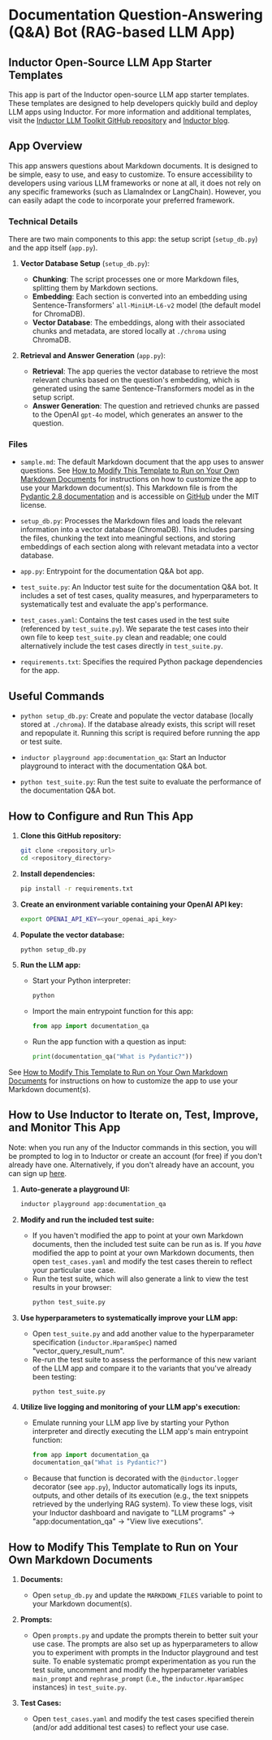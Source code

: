 # Documentation Question-Answering (Q&A) Bot (RAG-based LLM App)

## Inductor Open-Source LLM App Starter Templates
This app is part of the Inductor open-source LLM app starter templates. These templates are designed to help developers quickly build and deploy LLM apps using Inductor. For more information and additional templates, visit the [Inductor LLM Toolkit GitHub repository](https://github.com/inductor-hq/llm-toolkit) and [Inductor blog]().

## App Overview
This app answers questions about Markdown documents. It is designed to be simple, easy to use, and easy to customize. To ensure accessibility to developers using various LLM frameworks or none at all, it does not rely on any specific frameworks (such as LlamaIndex or LangChain). However, you can easily adapt the code to incorporate your preferred framework.

### Technical Details

There are two main components to this app: the setup script (`setup_db.py`) and the app itself (`app.py`).

1. **Vector Database Setup** (`setup_db.py`):
   - **Chunking**: The script processes one or more Markdown files, splitting them by Markdown sections.
   - **Embedding**: Each section is converted into an embedding using Sentence-Transformers' `all-MiniLM-L6-v2` model (the default model for ChromaDB).
   - **Vector Database**: The embeddings, along with their associated chunks and metadata, are stored locally at `./chroma` using ChromaDB.

2. **Retrieval and Answer Generation** (`app.py`):
   - **Retrieval**: The app queries the vector database to retrieve the most relevant chunks based on the question's embedding, which is generated using the same Sentence-Transformers model as in the setup script.
   - **Answer Generation**: The question and retrieved chunks are passed to the OpenAI `gpt-4o` model, which generates an answer to the question.

### Files
- `sample.md`: The default Markdown document that the app uses to answer questions. See [How to Modify This Template to Run on Your Own Markdown Documents](#how-to-modify-this-template-to-run-on-your-own-markdown-documents) for instructions on how to customize the app to use your Markdown document(s). This Markdown file is from the [Pydantic 2.8 documentation](https://docs.pydantic.dev/2.8/concepts/models/) and is accessible on [GitHub](https://github.com/pydantic/pydantic/blob/main/docs/concepts/models.md) under the MIT license.

- `setup_db.py`: Processes the Markdown files and loads the relevant information into a vector database (ChromaDB). This includes parsing the files, chunking the text into meaningful sections, and storing embeddings of each section along with relevant metadata into a vector database.

- `app.py`: Entrypoint for the documentation Q&A bot app.

- `test_suite.py`: An Inductor test suite for the documentation Q&A bot. It includes a set of test cases, quality measures, and hyperparameters to systematically test and evaluate the app's performance.

- `test_cases.yaml`: Contains the test cases used in the test suite (referenced by `test_suite.py`). We separate the test cases into their own file to keep `test_suite.py` clean and readable; one could alternatively include the test cases directly in `test_suite.py`.

- `requirements.txt`: Specifies the required Python package dependencies for the app.

## Useful Commands
- `python setup_db.py`: Create and populate the vector database (locally stored at `./chroma`). If the database already exists, this script will reset and repopulate it. Running this script is required before running the app or test suite.

- `inductor playground app:documentation_qa`: Start an Inductor playground to interact with the documentation Q&A bot.

- `python test_suite.py`: Run the test suite to evaluate the performance of the documentation Q&A bot.

## How to Configure and Run This App

1. **Clone this GitHub repository:**
   ```sh
   git clone <repository_url>
   cd <repository_directory>
   ```

2. **Install dependencies:**
   ```sh
   pip install -r requirements.txt
   ```

3. **Create an environment variable containing your OpenAI API key:**
   ```sh
   export OPENAI_API_KEY=<your_openai_api_key>
   ```

4. **Populate the vector database:**
   ```sh
   python setup_db.py
   ```

5. **Run the LLM app:**
   - Start your Python interpreter:
     ```sh
     python
     ```
   - Import the main entrypoint function for this app:
     ```python
     from app import documentation_qa
     ```
   - Run the app function with a question as input:
     ```python
     print(documentation_qa("What is Pydantic?"))
     ```

See [How to Modify This Template to Run on Your Own Markdown Documents](#how-to-modify-this-template-to-run-on-your-own-markdown-documents) for instructions on how to customize the app to use your Markdown document(s).

## How to Use Inductor to Iterate on, Test, Improve, and Monitor This App

Note: when you run any of the Inductor commands in this section, you will be prompted to log in to Inductor or create an account (for free) if you don't already have one.  Alternatively, if you don't already have an account, you can sign up [here](https://app.inductor.ai/signup).

1. **Auto-generate a playground UI:**
   ```sh
   inductor playground app:documentation_qa
   ```

2. **Modify and run the included test suite:**
   - If you haven't modified the app to point at your own Markdown documents, then the included test suite can be run as is. If you _have_ modified the app to point at your own Markdown documents, then open `test_cases.yaml` and modify the test cases therein to reflect your particular use case.
   - Run the test suite, which will also generate a link to view the test results in your browser:
     ```sh
     python test_suite.py
     ```

3. **Use hyperparameters to systematically improve your LLM app:**
   - Open `test_suite.py` and add another value to the hyperparameter specification (`inductor.HparamSpec`) named "vector_query_result_num".
   - Re-run the test suite to assess the performance of this new variant of the LLM app and compare it to the variants that you've already been testing:
     ```sh
     python test_suite.py
     ```

4. **Utilize live logging and monitoring of your LLM app's execution:**
   - Emulate running your LLM app live by starting your Python interpreter and directly executing the LLM app's main entrypoint function:
     ```python
     from app import documentation_qa
     documentation_qa("What is Pydantic?")
     ```
   - Because that function is decorated with the `@inductor.logger` decorator (see `app.py`), Inductor automatically logs its inputs, outputs, and other details of its execution (e.g., the text snippets retrieved by the underlying RAG system). To view these logs, visit your Inductor dashboard and navigate to "LLM programs" -> "app:documentation_qa" -> "View live executions".

## How to Modify This Template to Run on Your Own Markdown Documents

1. **Documents:**
   - Open `setup_db.py` and update the `MARKDOWN_FILES` variable to point to your Markdown document(s).

2. **Prompts:**
   - Open `prompts.py` and update the prompts therein to better suit your use case. The prompts are also set up as hyperparameters to allow you to experiment with prompts in the Inductor playground and test suite. To enable systematic prompt experimentation as you run the test suite, uncomment and modify the hyperparameter variables `main_prompt` and `rephrase_prompt` (i.e., the `inductor.HparamSpec` instances) in `test_suite.py`.

3. **Test Cases:**
   - Open `test_cases.yaml` and modify the test cases specified therein (and/or add additional test cases) to reflect your use case.
